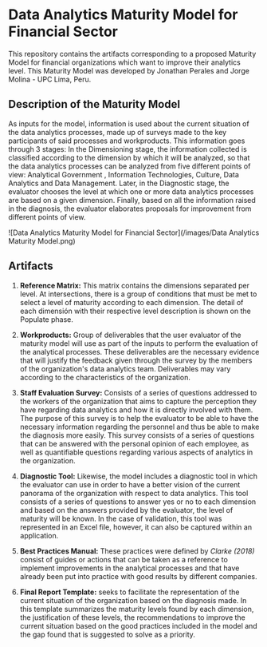 # Data Analytics Maturity Model for Financial Sector
This repository contains the artifacts corresponding to a proposed Maturity Model for financial organizations which want to improve their analytics level. This Maturity Model was developed by Jonathan Perales and Jorge Molina - UPC Lima, Peru.

## Description of the Maturity Model

As inputs for the model, information is used about the current situation of the data analytics processes, made up of surveys made to the key participants of said processes and workproducts.
This information goes through 3 stages: In the Dimensioning stage, the information collected is classified according to the dimension by which it will be analyzed, so that the data analytics processes can be analyzed from five different points of view: Analytical Government , Information Technologies, Culture, Data Analytics and Data Management. Later, in the Diagnostic stage, the evaluator chooses the level at which one or more data analytics processes are based on a given dimension. Finally, based on all the information raised in the diagnosis, the evaluator elaborates proposals for improvement from different points of view. 

![Data Analytics Maturity Model for Financial Sector](/images/Data Analytics Maturity Model.png)

## Artifacts

1. **Reference Matrix:** This matrix contains the dimensions separated per level. At intersections, there is a group of conditions that must be met to select a level of maturity according to each dimension. The detail of each dimensión with their respective level description is shown on the Populate phase.

2. **Workproducts:** Group of deliverables that the user evaluator of the maturity model will use as part of the inputs to perform the evaluation of the analytical processes. These deliverables are the necessary evidence that will justify the feedback given through the survey by the members of the organization's data analytics team. Deliverables may vary according to the characteristics of the organization.

3. **Staff Evaluation Survey:** Consists of a series of questions addressed to the workers of the organization that aims to capture the perception they have regarding data analytics and how it is directly involved with them. The purpose of this survey is to help the evaluator to be able to have the necessary information regarding the personnel and thus be able to make the diagnosis more easily. This survey consists of a series of questions that can be answered with the personal opinion of each employee, as well as quantifiable questions regarding various aspects of analytics in the organization.

4. **Diagnostic Tool:** Likewise, the model includes a diagnostic tool in which the evaluator can use in order to have a better vision of the current panorama of the organization with respect to data analytics. This tool consists of a series of questions to answer yes or no to each dimension and based on the answers provided by the evaluator, the level of maturity will be known. In the case of validation, this tool was represented in an Excel file, however, it can also be captured within an application.

5. **Best Practices Manual:** These practices were defined by *Clarke (2018)* consist of guides or actions that can be taken as a reference to implement improvements in the analytical processes and that have already been put into practice with good results by different companies.

6. **Final Report Template:** seeks to facilitate the representation of the current situation of the organization based on the diagnosis made. In this template summarizes the maturity levels found by each dimension, the justification of these levels, the recommendations to improve the current situation based on the good practices included in the model and the gap found that is suggested to solve as a priority. 
